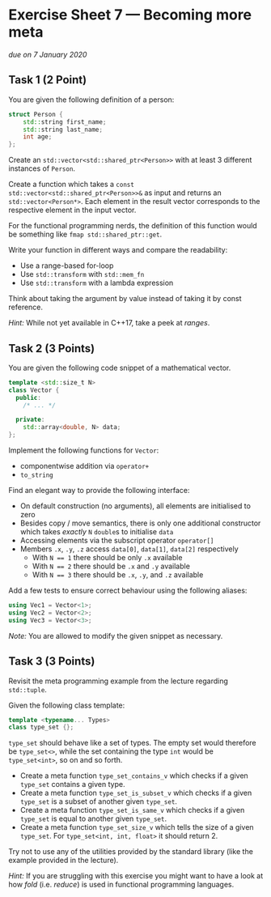 # Exercise Sheet 7 — Becoming more meta

*due on 7 January 2020*

## Task 1 (2 Point)

You are given the following definition of a person:

```cpp
struct Person {
    std::string first_name;
    std::string last_name;
    int age;
};
```

Create an `std::vector<std::shared_ptr<Person>>` with at least 3 different instances of `Person`.

Create a function which takes a `const std::vector<std::shared_ptr<Person>>&` as input and returns an `std::vector<Person*>`.
Each element in the result vector corresponds to the respective element in the input vector.

For the functional programming nerds, the definition of this function would be something like `fmap std::shared_ptr::get`.

Write your function in different ways and compare the readability:

- Use a range-based for-loop
- Use `std::transform` with `std::mem_fn`
- Use `std::transform` with a lambda expression

Think about taking the argument by value instead of taking it by const reference.

*Hint:* While not yet available in C++17, take a peek at *ranges*.

## Task 2 (3 Points)

You are given the following code snippet of a mathematical vector.

```cpp
template <std::size_t N>
class Vector {
  public:
    /* ... */

  private:
    std::array<double, N> data;
};
```

Implement the following functions for `Vector`:

- componentwise addition via `operator+`
- `to_string`

Find an elegant way to provide the following interface:

- On default construction (no arguments), all elements are initialised to zero
- Besides copy / move semantics, there is only one additional constructor which takes *exactly* `N` `double`s to initialise `data`
- Accessing elements via the subscript operator `operator[]`
- Members `.x`, `.y`, `.z` access `data[0]`, `data[1]`, `data[2]` respectively
    - With `N == 1` there should be only `.x` available
    - With `N == 2` there should be `.x` and `.y` available
    - With `N == 3` there should be `.x`, `.y`, and `.z` available

Add a few tests to ensure correct behaviour using the following aliases:

```cpp
using Vec1 = Vector<1>;
using Vec2 = Vector<2>;
using Vec3 = Vector<3>;
```

*Note:* You are allowed to modify the given snippet as necessary.

## Task 3 (3 Points)

Revisit the meta programming example from the lecture regarding `std::tuple`.

Given the following class template:

```cpp
template <typename... Types>
class type_set {};
```

`type_set` should behave like a set of types.
The empty set would therefore be `type_set<>`, while the set containing the type `int` would be `type_set<int>`, so on and so forth.

- Create a meta function `type_set_contains_v` which checks if a given `type_set` contains a given type.
- Create a meta function `type_set_is_subset_v` which checks if a given `type_set` is a subset of another given `type_set`.
- Create a meta function `type_set_is_same_v` which checks if a given `type_set` is equal to another given `type_set`.
- Create a meta function `type_set_size_v` which tells the size of a given `type_set`.
  For `type_set<int, int, float>` it should return 2.

Try not to use any of the utilities provided by the standard library (like the example provided in the lecture).

*Hint:* If you are struggling with this exercise you might want to have a look at how *fold* (i.e. *reduce*) is used in functional programming languages.
